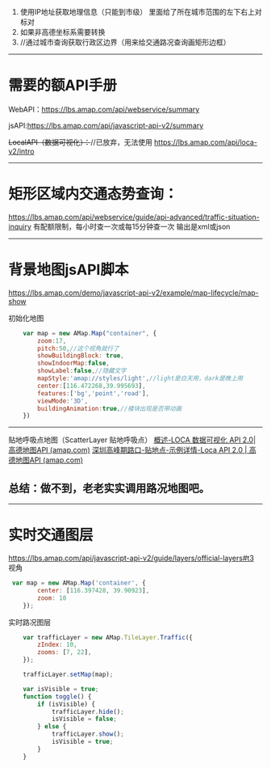 1. 使用IP地址获取地理信息（只能到市级）
	里面给了所在城市范围的左下右上对标对
2. 如果非高德坐标系需要转换
3. //通过城市查询获取行政区边界（用来给交通路况查询画矩形边框）

---
# 需要的额API手册
WebAPI：https://lbs.amap.com/api/webservice/summary

jsAPI:https://lbs.amap.com/api/javascript-api-v2/summary

~~LocalAPI（数据可视化）：~~//已放弃，无法使用
https://lbs.amap.com/api/loca-v2/intro

---
# 矩形区域内交通态势查询：
https://lbs.amap.com/api/webservice/guide/api-advanced/traffic-situation-inquiry
有配额限制，每小时查一次或每15分钟查一次
输出是xml或json

---
# 背景地图jsAPI脚本
https://lbs.amap.com/demo/javascript-api-v2/example/map-lifecycle/map-show

初始化地图
```javascript
    var map = new AMap.Map("container", {
        zoom:17,
        pitch:50,//这个视角就行了
        showBuildingBlock: true,
        showIndoorMap:false,
        showLabel:false,//隐藏文字
        mapStyle:'amap://styles/light',//light是白天用，dark是晚上用
        center:[116.472268,39.995693],
        features:['bg','point','road'],
        viewMode:'3D',
	    buildingAnimation:true,//楼块出现是否带动画
    })
```
---
贴地呼吸点地图（ScatterLayer 贴地呼吸点）
[概述-LOCA 数据可视化 API 2.0|高德地图API (amap.com)](https://lbs.amap.com/api/loca-v2/intro)
[深圳高峰期路口-贴地点-示例详情-Loca API 2.0 | 高德地图API (amap.com)](https://lbs.amap.com/demo/loca-v2/demos/cat-scatter/sz-road)
## 总结：做不到，老老实实调用路况地图吧。
---
# 实时交通图层
https://lbs.amap.com/api/javascript-api-v2/guide/layers/official-layers#t3
视角
```javascript
 var map = new AMap.Map('container', {
        center: [116.397428, 39.90923],
        zoom: 10
    });
```
实时路况图层
```javascript
    var trafficLayer = new AMap.TileLayer.Traffic({
        zIndex: 10,
        zooms: [7, 22],
    });

    trafficLayer.setMap(map);

    var isVisible = true;
    function toggle() {
        if (isVisible) {
            trafficLayer.hide();
            isVisible = false;
        } else {
            trafficLayer.show();
            isVisible = true;
        }
    }
```